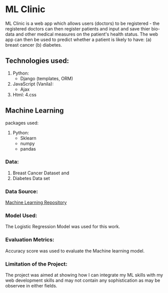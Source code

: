 # ML Clinic
ML Clinic is a web app which allows users (doctors) to be registered -
the registered doctors can then register patients and input and save thier bio-data and other medical
measures on the patient's health status. The web app can then be used to predict whether a patient is 
likely to have: (a) breast cancer (b) diabetes. 
 
## Technologies used:
1. Python:
   - Django (templates, ORM)
2. JavaScript (Vanila):
   - Ajax 
3. Html:
4.css

## Machine Learning 
packages used:
1. Python:
   - Sklearn
   - numpy
   - pandas

### Data:
1. Breast Cancer Dataset and 
2. Diabetes Data set 

### Data Source:
[Machine Learning Repository]()

### Model Used:
The Logistic Regression Model was used for this work.

### Evaluation Metrics:
Accuracy score was used to evaluate the Machine learning model.

### Limitation of the Project:
The project was aimed at showing how I can integrate my ML skills with my web development skills and may not contain any sophistication as may be observee in either fields. 








